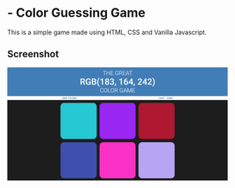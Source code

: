 # - Color Guessing Game

This is a simple game made using HTML, CSS and Vanilla Javascript.

## Screenshot

![](./ss-1.jpg)